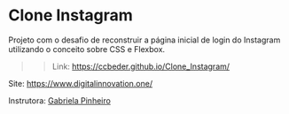 # Clone Instagram

Projeto com o desafio de reconstruir a página inicial de login do Instagram utilizando o conceito sobre CSS e Flexbox.
>> Link: https://ccbeder.github.io/Clone_Instagram/

Site: https://www.digitalinnovation.one/

Instrutora: [Gabriela Pinheiro](https://github.com/SpruceGabriela)
